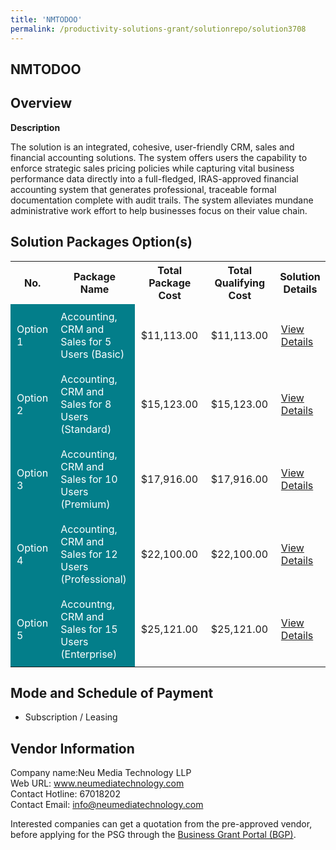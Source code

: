 ```yaml
---
title: 'NMTODOO'
permalink: /productivity-solutions-grant/solutionrepo/solution3708
---
```


## NMTODOO

## Overview

**Description**

The solution is an integrated, cohesive, user-friendly CRM, sales and financial accounting solutions. The system offers users the capability to enforce strategic sales pricing policies while capturing vital business performance data directly into a full-fledged, IRAS-approved financial accounting system that generates professional, traceable formal documentation complete with audit trails. The system alleviates mundane administrative work effort to help businesses focus on their value chain.

## Solution Packages Option(s)

<table>
<tr>
<th><b>No.</b></th>
<th><b>Package Name</b></th>
<th><b>Total Package Cost</b></th>
<th><b>Total Qualifying Cost</b></th>
<th><b>Solution Details</b></th>
</tr>
<tr>
<td style='padding: 10px; background-color: #037E8A; color: #FFFFFF;'>Option 1</td>
<td style='padding: 10px; background-color: #037E8A; color: #FFFFFF;'>Accounting, CRM and Sales for 5 Users (Basic)</td>
<td style='padding: 10px;'>$11,113.00</td>
<td style='padding: 10px;'>$11,113.00</td>
<td style='padding: 10px;'><a href='/images/psg/Neu_Media_Desensitised_Annex_3_Part_1.pdf' target='_blank'>View Details</a></td>
</tr>
<tr>
<td style='padding: 10px; background-color: #037E8A; color: #FFFFFF;'>Option 2</td>
<td style='padding: 10px; background-color: #037E8A; color: #FFFFFF;'>Accounting, CRM and Sales for 8 Users (Standard)</td>
<td style='padding: 10px;'>$15,123.00</td>
<td style='padding: 10px;'>$15,123.00</td>
<td style='padding: 10px;'><a href='/images/psg/Neu_Media_Desensitised_Annex_3_Part_2.pdf' target='_blank'>View Details</a></td>
</tr>
<tr>
<td style='padding: 10px; background-color: #037E8A; color: #FFFFFF;'>Option 3</td>
<td style='padding: 10px; background-color: #037E8A; color: #FFFFFF;'>Accounting, CRM and Sales for 10 Users (Premium)</td>
<td style='padding: 10px;'>$17,916.00</td>
<td style='padding: 10px;'>$17,916.00</td>
<td style='padding: 10px;'><a href='/images/psg/Neu_Media_Desensitised_Annex_3_Part_3.pdf' target='_blank'>View Details</a></td>
</tr>
<tr>
<td style='padding: 10px; background-color: #037E8A; color: #FFFFFF;'>Option 4</td>
<td style='padding: 10px; background-color: #037E8A; color: #FFFFFF;'>Accounting, CRM and Sales for 12 Users (Professional)</td>
<td style='padding: 10px;'>$22,100.00</td>
<td style='padding: 10px;'>$22,100.00</td>
<td style='padding: 10px;'><a href='/images/psg/Neu_Media_Desensitised_Annex_3_Part_4.pdf' target='_blank'>View Details</a></td>
</tr>
<tr>
<td style='padding: 10px; background-color: #037E8A; color: #FFFFFF;'>Option 5</td>
<td style='padding: 10px; background-color: #037E8A; color: #FFFFFF;'>Accountng, CRM and Sales for 15 Users (Enterprise)</td>
<td style='padding: 10px;'>$25,121.00</td>
<td style='padding: 10px;'>$25,121.00</td>
<td style='padding: 10px;'><a href='/images/psg/Neu_Media_Desensitised_Annex_3_Part_5.pdf' target='_blank'>View Details</a></td>
</tr>
</table>

## Mode and Schedule of Payment

 - Subscription / Leasing

## Vendor Information

 Company name:Neu Media Technology LLP<br>Web URL: www.neumediatechnology.com <br>Contact Hotline: 67018202 <br>Contact Email: info@neumediatechnology.com 

Interested companies can get a quotation from the pre-approved vendor, before applying for the PSG through the <a href='https://www.businessgrants.gov.sg/' target='_blank' rel='noopener'>Business Grant Portal (BGP)</a>.

<script src="/jquery/resize-tables.js"></script>
